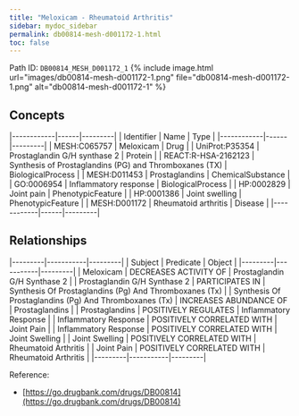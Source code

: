 ```yaml
---
title: "Meloxicam - Rheumatoid Arthritis"
sidebar: mydoc_sidebar
permalink: db00814-mesh-d001172-1.html
toc: false 
---
```



Path ID: `DB00814_MESH_D001172_1`
{% include image.html url="images/db00814-mesh-d001172-1.png" file="db00814-mesh-d001172-1.png" alt="db00814-mesh-d001172-1" %}

## Concepts

|------------|------|---------|
| Identifier | Name | Type    |
|------------|------|---------|
| MESH:C065757 | Meloxicam | Drug |
| UniProt:P35354 | Prostaglandin G/H synthase 2 | Protein |
| REACT:R-HSA-2162123 | Synthesis of Prostaglandins (PG) and Thromboxanes (TX) | BiologicalProcess |
| MESH:D011453 | Prostaglandins | ChemicalSubstance |
| GO:0006954 | Inflammatory response | BiologicalProcess |
| HP:0002829 | Joint pain | PhenotypicFeature |
| HP:0001386 | Joint swelling | PhenotypicFeature |
| MESH:D001172 | Rheumatoid arthritis | Disease |
|------------|------|---------|

## Relationships

|---------|-----------|---------|
| Subject | Predicate | Object  |
|---------|-----------|---------|
| Meloxicam | DECREASES ACTIVITY OF | Prostaglandin G/H Synthase 2 |
| Prostaglandin G/H Synthase 2 | PARTICIPATES IN | Synthesis Of Prostaglandins (Pg) And Thromboxanes (Tx) |
| Synthesis Of Prostaglandins (Pg) And Thromboxanes (Tx) | INCREASES ABUNDANCE OF | Prostaglandins |
| Prostaglandins | POSITIVELY REGULATES | Inflammatory Response |
| Inflammatory Response | POSITIVELY CORRELATED WITH | Joint Pain |
| Inflammatory Response | POSITIVELY CORRELATED WITH | Joint Swelling |
| Joint Swelling | POSITIVELY CORRELATED WITH | Rheumatoid Arthritis |
| Joint Pain | POSITIVELY CORRELATED WITH | Rheumatoid Arthritis |
|---------|-----------|---------|

Reference: 
  - [https://go.drugbank.com/drugs/DB00814](https://go.drugbank.com/drugs/DB00814)
